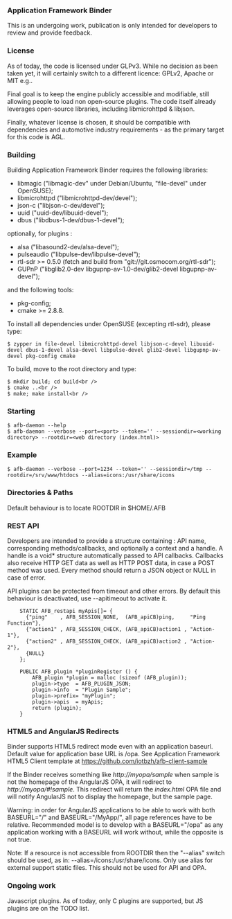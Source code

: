### Application Framework Binder
This is an undergoing work, publication is only intended for developers to review and provide feedback.

### License
As of today, the code is licensed under GLPv3. While no decision as been taken yet, it will certainly switch to a different licence: GPLv2, Apache or MIT e.g..

Final goal is to keep the engine publicly accessible and modifiable, still allowing people to load non open-source plugins. The code itself already leverages open-source libraries, including libmicrohttpd & libjson.

Finally, whatever license is chosen, it should be compatible with dependencies and automotive industry requirements - as the primary target for this code is AGL. 

### Building
Building Application Framework Binder requires the following libraries:
 * libmagic ("libmagic-dev" under Debian/Ubuntu, "file-devel" under OpenSUSE);
 * libmicrohttpd ("libmicrohttpd-dev/devel");
 * json-c ("libjson-c-dev/devel");
 * uuid ("uuid-dev/libuuid-devel");
 * dbus ("libdbus-1-dev/dbus-1-devel");

optionally, for plugins :
 * alsa ("libasound2-dev/alsa-devel");
 * pulseaudio ("libpulse-dev/libpulse-devel");
 * rtl-sdr >= 0.5.0 (fetch and build from "git://git.osmocom.org/rtl-sdr");
 * GUPnP ("libglib2.0-dev libgupnp-av-1.0-dev/glib2-devel libgupnp-av-devel");

and the following tools:
 * pkg-config;
 * cmake >= 2.8.8.

To install all dependencies under OpenSUSE (excepting rtl-sdr), please type:
```
$ zypper in file-devel libmicrohttpd-devel libjson-c-devel libuuid-devel dbus-1-devel alsa-devel libpulse-devel glib2-devel libgupnp-av-devel pkg-config cmake
```

 To build, move to the root directory and type:
```
$ mkdir build; cd build<br />
$ cmake ..<br />
$ make; make install<br />
```

### Starting
```
$ afb-daemon --help 
$ afb-daemon --verbose --port=<port> --token='' --sessiondir=<working directory> --rootdir=<web directory (index.html)>
```

### Example
```
$ afb-daemon --verbose --port=1234 --token='' --sessiondir=/tmp --rootdir=/srv/www/htdocs --alias=icons:/usr/share/icons
```

### Directories & Paths
Default behaviour is to locate ROOTDIR in $HOME/.AFB

### REST API

Developers are intended to provide a structure containing : API name, corresponding methods/callbacks, and optionally a context and a handle.
A handle is a void* structure automatically passed to API callbacks. Callbacks also receive HTTP GET data as well as HTTP POST data, in case a POST method was used. Every method should return a JSON object or NULL in case of error.

API plugins can be protected from timeout and other errors. By default this behaviour is deactivated, use --apitimeout to activate it.
        
        STATIC AFB_restapi myApis[]= {
          {"ping"    , AFB_SESSION_NONE,  (AFB_apiCB)ping,     "Ping Function"},
          {"action1" , AFB_SESSION_CHECK, (AFB_apiCB)action1 , "Action-1"},
          {"action2" , AFB_SESSION_CHECK, (AFB_apiCB)action2 , "Action-2"},
          {NULL}
        };

        PUBLIC AFB_plugin *pluginRegister () {
            AFB_plugin *plugin = malloc (sizeof (AFB_plugin));
            plugin->type  = AFB_PLUGIN_JSON;
            plugin->info  = "Plugin Sample";
            plugin->prefix= "myPlugin";        
            plugin->apis  = myApis;
            return (plugin);
        }

### HTML5 and AngularJS Redirects

Binder supports HTML5 redirect mode even with an application baseurl. Default value for application base URL is /opa.
See Application Framework HTML5 Client template at https://github.com/iotbzh/afb-client-sample

If the Binder receives something like _http://myopa/sample_ when sample is not the homepage of the AngularJS OPA, it will redirect to _http://myopa/#!sample_. This redirect will return the _index.html_ OPA file and will notify AngularJS not to display the homepage, but the sample page.

Warning: in order for AngularJS applications to be able to work with both BASEURL="/" and BASEURL="/MyApp/", all page references have to be relative.
Recommended model is to develop with a BASEURL="/opa" as any application working with a BASEURL will work without, while the opposite is not true.

Note: If a resource is not accessible from ROOTDIR then the "--alias" switch should be used, as in: --alias=/icons:/usr/share/icons. Only use alias for external support static files. This should not be used for API and OPA.


### Ongoing work

Javascript plugins. As of today, only C plugins are supported, but JS plugins are on the TODO list.

